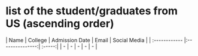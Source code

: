 # list of the student/graduates from US (ascending order)

| Name  | College  | Admission Date | Email | Social Media |
| :------------ |:---------------:| :-----:|
| -      | - | - | - | - |